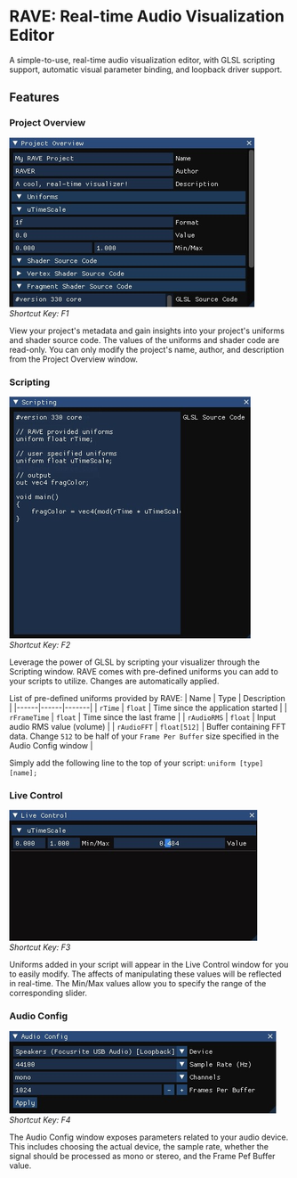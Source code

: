 # RAVE: Real-time Audio Visualization Editor
A simple-to-use, real-time audio visualization editor, with GLSL scripting support, automatic visual parameter binding, and loopback driver support.


## Features
### Project Overview
![Project Overview Window](docs/project_overview_window.jpg)
<br>
*Shortcut Key: F1*

View your project's metadata and gain insights into your project's uniforms and shader source code. The values of the uniforms and shader code are read-only. You can only modify the project's name, author, and description from the Project Overview window.


### Scripting
![Project Overview Window](docs/scripting_window.jpg)
<br>
_Shortcut Key: F2_

Leverage the power of GLSL by scripting your visualizer through the Scripting window. RAVE comes with pre-defined uniforms you can add to your scripts to utilize. Changes are automatically applied.

List of pre-defined uniforms provided by RAVE:
| Name | Type | Description |
|------|------|-------|
| `rTime` | `float` | Time since the application started |
| `rFrameTime` | `float` | Time since the last frame |
| `rAudioRMS` | `float` | Input audio RMS value (volume) |
| `rAudioFFT` | `float[512]` | Buffer containing FFT data. Change `512` to be half of your `Frame Per Buffer` size specified in the Audio Config window |

Simply add the following line to the top of your script:
`uniform [type] [name];`


### Live Control
![Project Overview Window](docs/live_control_window.jpg)
<br>
*Shortcut Key: F3*

Uniforms added in your script will appear in the Live Control window for you to easily modify. The affects of manipulating these values will be reflected in real-time. The Min/Max values allow you to specify the range of the corresponding slider.


### Audio Config
![Project Overview Window](docs/audio_config_window.jpg)
<br>
_Shortcut Key: F4_

The Audio Config window exposes parameters related to your audio device. This includes choosing the actual device, the sample rate, whether the signal should be processed as mono or stereo, and the Frame Pef Buffer value.
